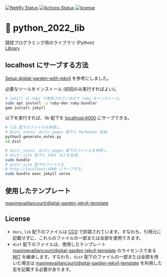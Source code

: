 [![Netlify Status](https://api.netlify.com/api/v1/badges/372f004b-ea59-4ba2-bbbf-2d5f6213fffd/deploy-status)](https://app.netlify.com/sites/python-2022-lib/deploys)
[![Actions Status](https://github.com/moyomogi/python_2022_lib/actions/workflows/deploy.yml/badge.svg)](https://github.com/moyomogi/python_2022_lib/actions)
[![license](https://img.shields.io/badge/license-CC0--1.0-blue)](https://github.com/moyomogi/python_2022_lib/blob/master/LICENSE)

# 🐍 python_2022_lib

競技プログラミング用のライブラリ (Python)  
[Library](https://python-2022-lib.netlify.app/)

## localhost にサーブする方法

[Setup digital-garden-with-jekyll](https://maximevaillancourt.com/blog/setting-up-your-own-digital-garden-with-jekyll) を参考にしました。

必要なツールをインストール (初回のみ実行すればよい)。

```sh
# jekyll は ruby で実装されているので ruby をインストール。
sudo apt install -y ruby-dev ruby-bundler
gem install jekyll
```

以下を実行すれば、lib 配下を [localhost:4000](http://localhost:4000) にサーブできる。

```sh
# lib 配下のファイルを参照し、
# dist/_notes, dist/_pages 配下に Markdown 生成。
python3 generate_notes.py
cd dist

# dist/_notes, dist/_pages 配下のファイルを参照し、
# dist/_site 配下に html などを生成。
sudo bundle
# dist/_site 配下のファイルを
# http://localhost:4000 にサーブする。
sudo bundle exec jekyll serve
```

## 使用したテンプレート

[maximevaillancourt/digital-garden-jekyll-template](https://github.com/maximevaillancourt/digital-garden-jekyll-template)

## License

- `docs`, `lib` 配下のファイルは [CC0](https://creativecommons.org/publicdomain/zero/1.0/deed.ja) で許諾されています。すなわち、引用元に記載せずに、これらのファイルの一部または全部を使用できます。
- `dist` 配下のファイルは、使用したテンプレート [maximevaillancourt/digital-garden-jekyll-template] のライセンスである [MIT](https://github.com/maximevaillancourt/digital-garden-jekyll-template/blob/master/LICENSE) を継承します。すなわち、`dist` 配下のファイルの一部または全部を用いた場合は [maximevaillancourt/digital-garden-jekyll-template] を利用した旨を記載する必要があります。

[maximevaillancourt/digital-garden-jekyll-template]: https://github.com/maximevaillancourt/digital-garden-jekyll-template
